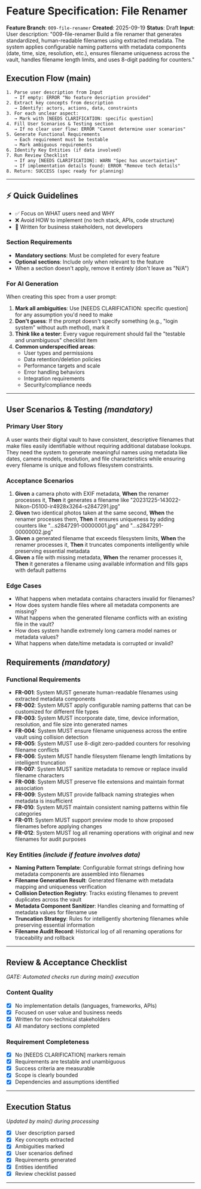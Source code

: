 # Feature Specification: File Renamer

**Feature Branch**: `009-file-renamer`
**Created**: 2025-09-19
**Status**: Draft
**Input**: User description: "009-file-renamer Build a file renamer that generates standardized, human-readable filenames using extracted metadata. The system applies configurable naming patterns with metadata components (date, time, size, resolution, etc.), ensures filename uniqueness across the vault, handles filename length limits, and uses 8-digit padding for counters."

## Execution Flow (main)
```
1. Parse user description from Input
   → If empty: ERROR "No feature description provided"
2. Extract key concepts from description
   → Identify: actors, actions, data, constraints
3. For each unclear aspect:
   → Mark with [NEEDS CLARIFICATION: specific question]
4. Fill User Scenarios & Testing section
   → If no clear user flow: ERROR "Cannot determine user scenarios"
5. Generate Functional Requirements
   → Each requirement must be testable
   → Mark ambiguous requirements
6. Identify Key Entities (if data involved)
7. Run Review Checklist
   → If any [NEEDS CLARIFICATION]: WARN "Spec has uncertainties"
   → If implementation details found: ERROR "Remove tech details"
8. Return: SUCCESS (spec ready for planning)
```

---

## ⚡ Quick Guidelines
- ✅ Focus on WHAT users need and WHY
- ❌ Avoid HOW to implement (no tech stack, APIs, code structure)
- 👥 Written for business stakeholders, not developers

### Section Requirements
- **Mandatory sections**: Must be completed for every feature
- **Optional sections**: Include only when relevant to the feature
- When a section doesn't apply, remove it entirely (don't leave as "N/A")

### For AI Generation
When creating this spec from a user prompt:
1. **Mark all ambiguities**: Use [NEEDS CLARIFICATION: specific question] for any assumption you'd need to make
2. **Don't guess**: If the prompt doesn't specify something (e.g., "login system" without auth method), mark it
3. **Think like a tester**: Every vague requirement should fail the "testable and unambiguous" checklist item
4. **Common underspecified areas**:
   - User types and permissions
   - Data retention/deletion policies
   - Performance targets and scale
   - Error handling behaviors
   - Integration requirements
   - Security/compliance needs

---

## User Scenarios & Testing *(mandatory)*

### Primary User Story
A user wants their digital vault to have consistent, descriptive filenames that make files easily identifiable without requiring additional database lookups. They need the system to generate meaningful names using metadata like dates, camera models, resolution, and file characteristics while ensuring every filename is unique and follows filesystem constraints.

### Acceptance Scenarios
1. **Given** a camera photo with EXIF metadata, **When** the renamer processes it, **Then** it generates a filename like "20231225-143022-Nikon-D5100-ir4928x3264-s2847291.jpg"
2. **Given** two identical photos taken at the same second, **When** the renamer processes them, **Then** it ensures uniqueness by adding counters like "...s2847291-00000001.jpg" and "...s2847291-00000002.jpg"
3. **Given** a generated filename that exceeds filesystem limits, **When** the renamer processes it, **Then** it truncates components intelligently while preserving essential metadata
4. **Given** a file with missing metadata, **When** the renamer processes it, **Then** it generates a filename using available information and fills gaps with default patterns

### Edge Cases
- What happens when metadata contains characters invalid for filenames?
- How does system handle files where all metadata components are missing?
- What happens when the generated filename conflicts with an existing file in the vault?
- How does system handle extremely long camera model names or metadata values?
- What happens when date/time metadata is corrupted or invalid?

## Requirements *(mandatory)*

### Functional Requirements
- **FR-001**: System MUST generate human-readable filenames using extracted metadata components
- **FR-002**: System MUST apply configurable naming patterns that can be customized for different file types
- **FR-003**: System MUST incorporate date, time, device information, resolution, and file size into generated names
- **FR-004**: System MUST ensure filename uniqueness across the entire vault using collision detection
- **FR-005**: System MUST use 8-digit zero-padded counters for resolving filename conflicts
- **FR-006**: System MUST handle filesystem filename length limitations by intelligent truncation
- **FR-007**: System MUST sanitize metadata to remove or replace invalid filename characters
- **FR-008**: System MUST preserve file extensions and maintain format association
- **FR-009**: System MUST provide fallback naming strategies when metadata is insufficient
- **FR-010**: System MUST maintain consistent naming patterns within file categories
- **FR-011**: System MUST support preview mode to show proposed filenames before applying changes
- **FR-012**: System MUST log all renaming operations with original and new filenames for audit purposes

### Key Entities *(include if feature involves data)*
- **Naming Pattern Template**: Configurable format strings defining how metadata components are assembled into filenames
- **Filename Generation Result**: Generated filename with metadata mapping and uniqueness verification
- **Collision Detection Registry**: Tracks existing filenames to prevent duplicates across the vault
- **Metadata Component Sanitizer**: Handles cleaning and formatting of metadata values for filename use
- **Truncation Strategy**: Rules for intelligently shortening filenames while preserving essential information
- **Filename Audit Record**: Historical log of all renaming operations for traceability and rollback

---

## Review & Acceptance Checklist
*GATE: Automated checks run during main() execution*

### Content Quality
- [x] No implementation details (languages, frameworks, APIs)
- [x] Focused on user value and business needs
- [x] Written for non-technical stakeholders
- [x] All mandatory sections completed

### Requirement Completeness
- [x] No [NEEDS CLARIFICATION] markers remain
- [x] Requirements are testable and unambiguous
- [x] Success criteria are measurable
- [x] Scope is clearly bounded
- [x] Dependencies and assumptions identified

---

## Execution Status
*Updated by main() during processing*

- [x] User description parsed
- [x] Key concepts extracted
- [x] Ambiguities marked
- [x] User scenarios defined
- [x] Requirements generated
- [x] Entities identified
- [x] Review checklist passed

---